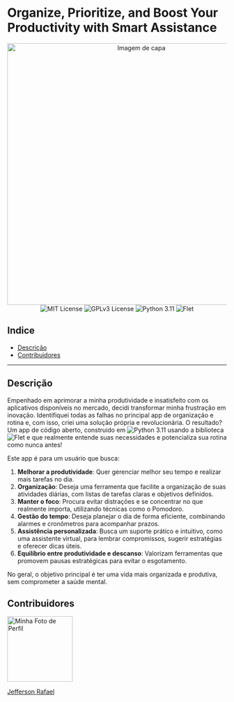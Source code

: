 # Organize, Prioritize, and Boost Your Productivity with Smart Assistance

<!-- Convenção: O caminho da imagem será a url da imagem no github, ao invés de ser o caminho do repositório local. Desse modo, evita o problema da imagem não carregar no github. -->
<!--
![Imagem de Capa](https://github.com/jeffersonrafael/projrto_to_do_list/blob/master/Images/DALL%C2%B7E-2024-11-23-09.36.png)
-->

<div align="center">
  <img src="https://github.com/jeffersonrafael/projrto_to_do_list/blob/master/Images/DALL%C2%B7E-2024-11-23-09.36.png" alt="Imagem de capa" width="600"/>
</div>

<div align="center">
  <img src="https://img.shields.io/badge/License-MIT-yellow.svg" alt="MIT License"/>
  <img src="https://img.shields.io/badge/License-GPLv3-blue.svg" alt="GPLv3 License"/>
  <img src="https://img.shields.io/badge/python-3.11-green.svg" alt="Python 3.11"/>
  <img src="https://img.shields.io/badge/Flet-1.0-orange.svg" alt="Flet"/>
</div>


## Indice
<!--
- [Licença](#licença) -->
- [Descrição](#descrição)
- [Contribuidores](#contribuidores)

---

<!--
# Licença
![MIT License](https://img.shields.io/badge/License-MIT-yellow.svg) ![GPLv3 License](https://img.shields.io/badge/License-GPLv3-blue.svg) 
-->


## Descrição

Empenhado em aprimorar a minha produtividade e insatisfeito com os aplicativos disponíveis no mercado, decidi transformar minha frustração em inovação. Identifiquei todas as falhas no principal app de organização e rotina e, com isso, criei uma solução própria e revolucionária. O resultado? Um app de código aberto, construido em ![Python 3.11](https://img.shields.io/badge/python-3.11-green.svg) usando a biblioteca ![Flet](https://img.shields.io/badge/Flet-1.0-orange.svg)
 e que realmente entende suas necessidades e potencializa sua rotina como nunca antes!

Este app é para um usuário que busca:  

1. **Melhorar a produtividade**: Quer gerenciar melhor seu tempo e realizar mais tarefas no dia.  
2. **Organização**: Deseja uma ferramenta que facilite a organização de suas atividades diárias, com listas de tarefas claras e objetivos definidos.  
3. **Manter o foco**: Procura evitar distrações e se concentrar no que realmente importa, utilizando técnicas como o Pomodoro.  
4. **Gestão do tempo**: Deseja planejar o dia de forma eficiente, combinando alarmes e cronômetros para acompanhar prazos.  
5. **Assistência personalizada**: Busca um suporte prático e intuitivo, como uma assistente virtual, para lembrar compromissos, sugerir estratégias e oferecer dicas úteis.  
6. **Equilíbrio entre produtividade e descanso**: Valorizam ferramentas que promovem pausas estratégicas para evitar o esgotamento.  

No geral, o objetivo principal é ter uma vida mais organizada e produtiva, sem comprometer a saúde mental.


## Contribuidores
<!-- ![Minha Foto de Perfil](https://avatars.githubusercontent.com/u/65470846?v=4) -->

<img src="https://avatars.githubusercontent.com/u/65470846?v=4" alt="Minha Foto de Perfil" width="150"/>

[Jefferson Rafael](https://github.com/jeffersonrafael)


